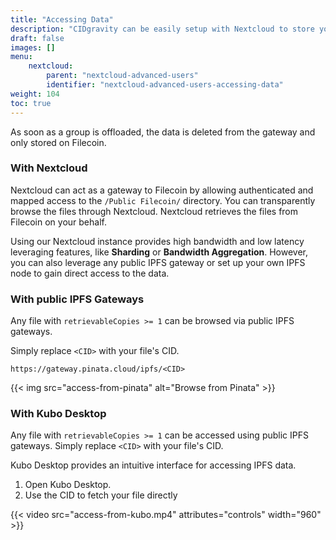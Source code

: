 ```yaml
---
title: "Accessing Data"
description: "CIDgravity can be easily setup with Nextcloud to store your files on IPFS"
draft: false
images: []
menu:
    nextcloud:
        parent: "nextcloud-advanced-users"
        identifier: "nextcloud-advanced-users-accessing-data"
weight: 104
toc: true
---
```


As soon as a group is offloaded, the data is deleted from the gateway and only stored on Filecoin.

### With Nextcloud

Nextcloud can act as a gateway to Filecoin by allowing authenticated and mapped access to the `/Public Filecoin/` directory.
You can transparently browse the files through Nextcloud. Nextcloud retrieves the files from Filecoin on your behalf.

Using our Nextcloud instance provides high bandwidth and low latency leveraging features, like **Sharding** or **Bandwidth Aggregation**. 
However, you can also leverage any public IPFS gateway or set up your own IPFS node to gain direct access to the data.

### With public IPFS Gateways

Any file with `retrievableCopies >= 1` can be browsed via public IPFS gateways. 

Simply replace `<CID>` with your file's CID.

```
https://gateway.pinata.cloud/ipfs/<CID>
```

{{< img src="access-from-pinata" alt="Browse from Pinata" >}}

### With Kubo Desktop

Any file with `retrievableCopies >= 1` can be accessed using public IPFS gateways. Simply replace `<CID>` with your file's CID.

Kubo Desktop provides an intuitive interface for accessing IPFS data.

1. Open Kubo Desktop.
2. Use the CID to fetch your file directly

{{< video src="access-from-kubo.mp4" attributes="controls" width="960" >}}
